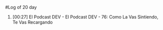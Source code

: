 #Log of 20 day

1. [00:27] El Podcast DEV - El Podcast DEV - 76: Como La Vas Sintiendo, Te Vas Recargando
